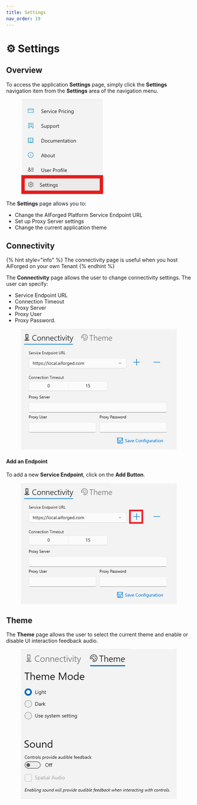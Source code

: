 ```yaml
---
title: Settings
nav_order: 19
---
```


# ⚙️ Settings

## Overview

To access the application **Settings** page, simply click the **Settings** navigation item from the **Settings** area of the navigation menu.

<figure><img src=".gitbook/assets/image.png" alt=""><figcaption></figcaption></figure>

The **Settings** page allows you to:

* Change the AIForged Platform Service Endpoint URL
* Set up Proxy Server settings
* Change the current application theme

## Connectivity

{% hint style="info" %}
The connectivity page is useful when you host AiForged on your own Tenant
{% endhint %}

The **Connectivity** page allows the user to change connectivity settings. The user can specify:

* Service Endpoint URL
* Connection Timeout
* Proxy Server
* Proxy User
* Proxy Password.

<figure><img src=".gitbook/assets/image (4) (5).png" alt=""><figcaption></figcaption></figure>

#### Add an Endpoint

To add a new **Service Endpoint**, click on the **Add Button**.

<figure><img src=".gitbook/assets/image (80).png" alt=""><figcaption></figcaption></figure>

## Theme

The **Theme** page allows the user to select the current theme and enable or disable UI interaction feedback audio.

<figure><img src=".gitbook/assets/image (2).png" alt=""><figcaption></figcaption></figure>
